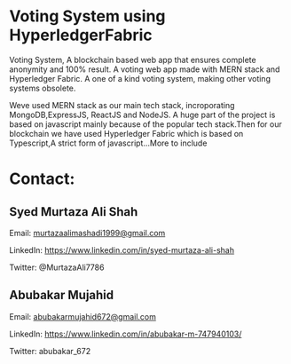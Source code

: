 # Voting System using HyperledgerFabric
Voting System, A blockchain based web app that ensures complete anonymity and 100% result. A voting web app made with MERN stack and Hyperledger Fabric. A one of a kind voting system, making other voting systems obsolete. 

Weve used MERN stack as our main tech stack, incroporating MongoDB,ExpressJS, ReactJS and NodeJS. A huge part of the project is based on javascript mainly because of the popular tech stack.Then for our blockchain we have used Hyperledger Fabric which is based on Typescript,A strict form of javascript...More to include

# Contact:

## Syed Murtaza Ali Shah

Email: murtazaalimashadi1999@gmail.com

LinkedIn: https://www.linkedin.com/in/syed-murtaza-ali-shah

Twitter: @MurtazaAli7786

## Abubakar Mujahid

Email: abubakarmujahid672@gmail.com

LinkedIn: https://www.linkedin.com/in/abubakar-m-747940103/

Twitter: abubakar_672
